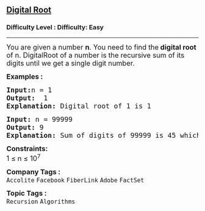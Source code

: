 <h2><a href="https://www.geeksforgeeks.org/problems/digital-root/1?page=1&category=Recursion&sortBy=difficulty">Digital Root</a></h2><h3>Difficulty Level : Difficulty: Easy</h3><hr><div class="problems_problem_content__Xm_eO"><p><span style="font-size: 18px;">You are given a number <strong>n</strong>. You need to find the<strong> digital root </strong>of n.&nbsp;DigitalRoot of a number is the recursive sum of its digits until we get a single digit number.</span></p>
<p><span style="font-size: 18px;"><strong>Examples :</strong></span></p>
<pre><span style="font-size: 18px;"><strong>Input:</strong>n = 1
<strong>Output:  </strong>1
<strong>Explanation: </strong>Digital root of 1 is 1</span></pre>
<pre><span style="font-size: 18px;"><strong>Input: </strong>n = 99999
<strong>Output: </strong>9
<strong>Explanation: </strong>Sum of digits of 99999 is 45 which is not a single digit number, hence sum of digit of 45 is 9 which is a single digit number.</span></pre>
<p><strong><span style="font-size: 18px;">Constraints: </span></strong><br><span style="font-size: 18px;">1 ≤ n ≤ 10<sup>7</sup></span></p></div><p><span style=font-size:18px><strong>Company Tags : </strong><br><code>Accolite</code>&nbsp;<code>Facebook</code>&nbsp;<code>FiberLink</code>&nbsp;<code>Adobe</code>&nbsp;<code>FactSet</code>&nbsp;<br><p><span style=font-size:18px><strong>Topic Tags : </strong><br><code>Recursion</code>&nbsp;<code>Algorithms</code>&nbsp;